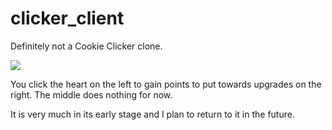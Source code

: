 # clicker_client
Definitely not a Cookie Clicker clone.

![](https://github.com/johnkdbell/clicker_client/tree/main/assets/screenshots/screenshot.png)

You click the heart on the left to gain points to put towards upgrades on the right.
The middle does nothing for now.

It is very much in its early stage and I plan to return to it in the future.

